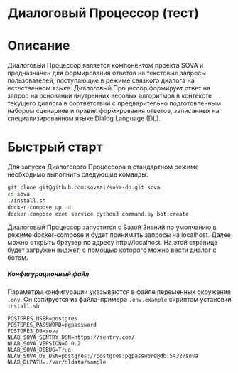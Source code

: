 Диалоговый Процессор (тест)
===

Описание
===
Диалоговый Процессор является компонентом проекта SOVA и предназначен для формирования ответов на текстовые запросы пользователей, поступающие в режиме связного диалога на естественном языке. Диалоговый Процессор формирует ответ на запрос на основании внутренних весовых алгоритмов в контексте текущего диалога в соответствии с предварительно подготовленным набором сценариев и правил  формирования ответов, записанных на специализированном языке Dialog Language (DL).

Быстрый старт
===

Для запуска Диалогового Процессора в стандартном режиме необходимо выполнить следующие команды:
```bash
git clone git@github.com:sovaai/sova-dp.git sova
cd sova
./install.sh
docker-compose up -d
docker-compose exec service python3 command.py bot:create
```
Диалоговый Процессор запустится с Базой Знаний по умолчанию в режиме docker-compose и будет принимать запросы на localhost. 
Далее можно открыть браузер по адресу http://localhost. На этой странице будет загружен виджет, с помощью которого можно вести диалог с ботом. 

##### Конфигурационный файл

Параметры конфигурации указываются в файле переменных окружения `.env`. Он копируется из файла-примера `.env.example` скриптом установки `install.sh`

```
POSTGRES_USER=postgres
POSTGRES_PASSWORD=pgpassword
POSTGRES_DB=sova
NLAB_SOVA_SENTRY_DSN=https://sentry.com/
NLAB_SOVA_VERSION=0.0.2
NLAB_SOVA_DEBUG=True
NLAB_SOVA_DB_DSN=postgres://postgres:pgpassword@db:5432/sova
NLAB_DLPATH=./var/dldata/sample
```
